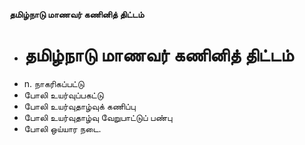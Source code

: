 **தமிழ்நாடு மாணவர் கணினித் திட்டம்**
- # தமிழ்நாடு மாணவர் கணினித் திட்டம்
- n. நாகரிகப்பட்டு
- போலி உயர்வுப்பகட்டு
- போலி உயர்வுதாழ்வுக் கணிப்பு
- போலி உயர்வுதாழ்வு வேறுபாட்டுப் பண்பு
- போலி ஒய்யார நடை.

